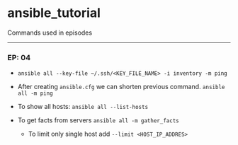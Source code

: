 # ansible_tutorial

Commands used in episodes

---

### EP: 04

- `ansible all --key-file ~/.ssh/<KEY_FILE_NAME> -i inventory -m ping`

- After creating `ansible.cfg` we can shorten previous command. `ansible all -m ping`

- To show all hosts: `ansible all --list-hosts`

- To get facts from servers `ansible all -m gather_facts`
    - To limit only single host add `--limit <HOST_IP_ADDRES>`

